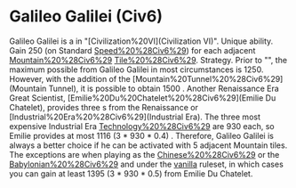 # Galileo Galilei (Civ6)

Galileo Galilei is a in "[Civilization%20VI](Civilization VI)".
Unique ability.
Gain 250 (on Standard [Speed%20%28Civ6%29](speed)) for each adjacent [Mountain%20%28Civ6%29](Mountain) [Tile%20%28Civ6%29](tile).
Strategy.
Prior to "", the maximum possible from Galileo Galilei in most circumstances is 1250. However, with the addition of the [Mountain%20Tunnel%20%28Civ6%29](Mountain Tunnel), it is possible to obtain 1500 .
Another Renaissance Era Great Scientist, [Emilie%20Du%20Chatelet%20%28Civ6%29](Emilie Du Chatelet), provides three s from the Renaissance or [Industrial%20Era%20%28Civ6%29](Industrial Era). The three most expensive Industrial Era [Technology%20%28Civ6%29](technologies) are 930 each, so Emilie provides at most 1116 (3 * 930 * 0.4) . Therefore, Galileo Galilei is always a better choice if he can be activated with 5 adjacent Mountain tiles. The exceptions are when playing as the [Chinese%20%28Civ6%29](Chinese) or the [Babylonian%20%28Civ6%29](Babylonians) and under the [vanilla](vanilla) ruleset, in which cases you can gain at least 1395 (3 * 930 * 0.5) from Emilie Du Chatelet.